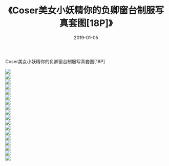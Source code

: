 ﻿---
layout: post
title:  《Coser美女小妖精你的负卿窗台制服写真套图[18P]》
date:   2019-01-05
img: http://img.660000.xyz/Sharelink/唯美/2019/Coser美女小妖精你的负卿窗台制服写真套图[18P]/000.jpg
categories: [美女, 清纯, 唯美]
---

Coser美女小妖精你的负卿窗台制服写真套图[18P]

  ![](http://img.660000.xyz/Sharelink/唯美/2019/Coser美女小妖精你的负卿窗台制服写真套图[18P]/001.jpg) <br> ![](http://img.660000.xyz/Sharelink/唯美/2019/Coser美女小妖精你的负卿窗台制服写真套图[18P]/002.jpg) <br> ![](http://img.660000.xyz/Sharelink/唯美/2019/Coser美女小妖精你的负卿窗台制服写真套图[18P]/003.jpg) <br> ![](http://img.660000.xyz/Sharelink/唯美/2019/Coser美女小妖精你的负卿窗台制服写真套图[18P]/004.jpg) <br> ![](http://img.660000.xyz/Sharelink/唯美/2019/Coser美女小妖精你的负卿窗台制服写真套图[18P]/005.jpg) <br> ![](http://img.660000.xyz/Sharelink/唯美/2019/Coser美女小妖精你的负卿窗台制服写真套图[18P]/006.jpg) <br> ![](http://img.660000.xyz/Sharelink/唯美/2019/Coser美女小妖精你的负卿窗台制服写真套图[18P]/007.jpg) <br> ![](http://img.660000.xyz/Sharelink/唯美/2019/Coser美女小妖精你的负卿窗台制服写真套图[18P]/008.jpg) <br> ![](http://img.660000.xyz/Sharelink/唯美/2019/Coser美女小妖精你的负卿窗台制服写真套图[18P]/009.jpg) <br> ![](http://img.660000.xyz/Sharelink/唯美/2019/Coser美女小妖精你的负卿窗台制服写真套图[18P]/010.jpg) <br> ![](http://img.660000.xyz/Sharelink/唯美/2019/Coser美女小妖精你的负卿窗台制服写真套图[18P]/011.jpg) <br> ![](http://img.660000.xyz/Sharelink/唯美/2019/Coser美女小妖精你的负卿窗台制服写真套图[18P]/012.jpg) <br> ![](http://img.660000.xyz/Sharelink/唯美/2019/Coser美女小妖精你的负卿窗台制服写真套图[18P]/013.jpg) <br> ![](http://img.660000.xyz/Sharelink/唯美/2019/Coser美女小妖精你的负卿窗台制服写真套图[18P]/014.jpg) <br> ![](http://img.660000.xyz/Sharelink/唯美/2019/Coser美女小妖精你的负卿窗台制服写真套图[18P]/015.jpg) <br> ![](http://img.660000.xyz/Sharelink/唯美/2019/Coser美女小妖精你的负卿窗台制服写真套图[18P]/016.jpg) <br> ![](http://img.660000.xyz/Sharelink/唯美/2019/Coser美女小妖精你的负卿窗台制服写真套图[18P]/017.jpg) <br> ![](http://img.660000.xyz/Sharelink/唯美/2019/Coser美女小妖精你的负卿窗台制服写真套图[18P]/018.jpg) <br>